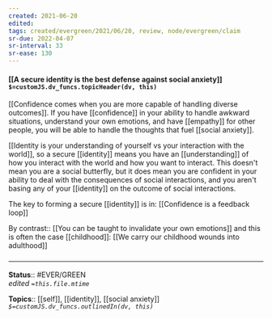 ```yaml
---
created: 2021-06-20
edited: 
tags: created/evergreen/2021/06/20, review, node/evergreen/claim
sr-due: 2022-04-07
sr-interval: 33
sr-ease: 130
---
```


#### [[A secure identity is the best defense against social anxiety]] `$=customJS.dv_funcs.topicHeader(dv, this)`

[[Confidence comes when you are more capable of handling diverse outcomes]].
If you have [[confidence]] in your ability to handle awkward situations, understand your own emotions, and have [[empathy]] for other people, you will be able to handle the thoughts that fuel [[social anxiety]].

[[Identity is your understanding of yourself vs your interaction with the world]],
so a secure [[identity]] means you have an [[understanding]] of how you interact with the world and how you want to interact. This doesn't mean you are a social butterfly, but it does mean you are confident in your ability to deal with the consequences of social interactions, and you aren't basing any of your [[identity]] on the outcome of social interactions.

The key to forming a secure [[identity]] is in: [[Confidence is a feedback loop]]

By contrast:: [[You can be taught to invalidate your own emotions]]
and this is often the case [[childhood]]:
[[We carry our childhood wounds into adulthood]]

### <hr class="footnote"/>

**Status**:: #EVER/GREEN  
*edited `=this.file.mtime`*

**Topics**:: [[self]], [[identity]], [[social anxiety]]
*`$=customJS.dv_funcs.outlinedIn(dv, this)`*
